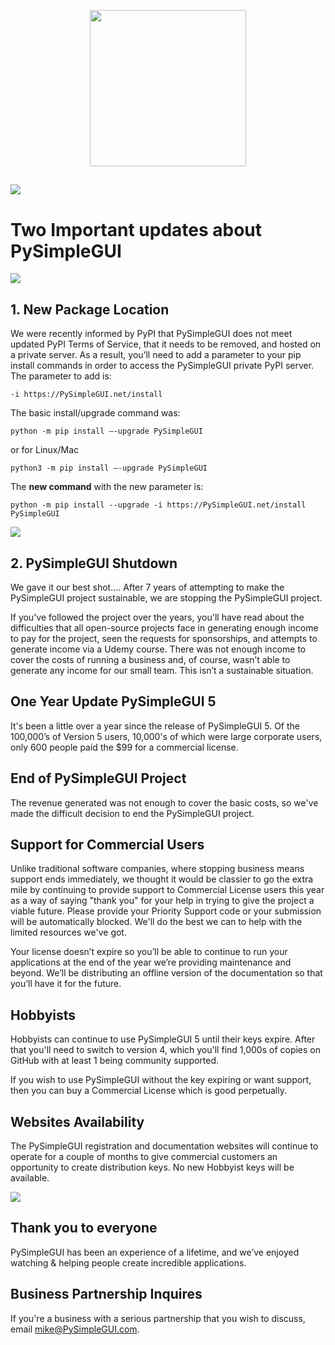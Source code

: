 

<p align="center">
    <img height="250" src="https://pysimplegui.net/images/logos/Logo_Full_Transparent_Cropped.png">
</p>



##

![](https://PySimpleGUI.net/images/emojis/news_112.png)
 
# Two Important updates about PySimpleGUI 
 
![](https://PySimpleGUI.net/images/emojis/search_56.png)
 
## 1. New Package Location 
 
We were recently informed by PyPI that PySimpleGUI does not meet updated PyPI Terms of Service, that it needs to be removed, and hosted on a private server.  As a result, you’ll need to add a parameter to your pip install commands in order to access the PySimpleGUI private PyPI server.
The parameter to add is:  

`-i https://PySimpleGUI.net/install`

The basic install/upgrade command was: 

`python -m pip install –-upgrade PySimpleGUI`  

or for Linux/Mac  

`python3 -m pip install –-upgrade PySimpleGUI`

The **new command** with the new parameter is:  

`python -m pip install --upgrade -i https://PySimpleGUI.net/install PySimpleGUI`

![](https://PySimpleGUI.net/images/emojis/wave_56.png)
 
## 2. PySimpleGUI Shutdown 

We gave it our best shot…. After 7 years of attempting to make the PySimpleGUI project sustainable, we are stopping the PySimpleGUI project.  

If you've followed the project over the years, you'll have read about the difficulties that all open-source projects face in generating enough income to pay for the project, seen the requests for sponsorships, and attempts to generate income via a Udemy course. There was not enough income to cover the costs of running a business and, of course, wasn’t able to generate any income for our small team.  This isn’t a sustainable situation.

## One Year Update PySimpleGUI 5 

It's been a little over a year since the release of PySimpleGUI 5.  Of the 100,000’s of Version 5 users, 10,000's of which were large corporate users, only 600 people paid the $99 for a commercial license.  

## End of PySimpleGUI Project

The revenue generated was not enough to cover the basic costs, so we've made the difficult decision to end the PySimpleGUI project.

## Support for Commercial Users 

Unlike traditional software companies, where stopping business means support ends immediately, we thought it would be classier to go the extra mile by continuing to provide support to Commercial License users this year as a way of saying "thank you" for your help in trying to give the project a viable future.  Please provide your Priority Support code or your submission will be automatically blocked.  We'll do the best we can to help with the limited resources we've got.

Your license doesn’t expire so you’ll be able to continue to run your applications at the end of the year we’re providing maintenance and beyond.  We’ll be distributing an offline version of the documentation so that you’ll have it for the future.

## Hobbyists

Hobbyists can continue to use PySimpleGUI 5 until their keys expire.  After that you'll need to switch to version 4, which you'll find 1,000s of copies on GitHub with at least 1 being community supported.

If you wish to use PySimpleGUI without the key expiring or want support, then you can buy a Commercial License which is good perpetually.

## Websites Availability

The PySimpleGUI registration and documentation websites will continue to operate for a couple of months to give commercial customers an opportunity to create distribution keys.  No new Hobbyist keys will be available.
 
![](https://PySimpleGUI.net/images/emojis/pray_56.png)
 
## Thank you to everyone 

PySimpleGUI has been an experience of a lifetime, and we’ve 
enjoyed watching & helping people create incredible applications.  

## Business Partnership Inquires 

If you're a business with a serious partnership that you wish to discuss, email mike@PySimpleGUI.com. 


